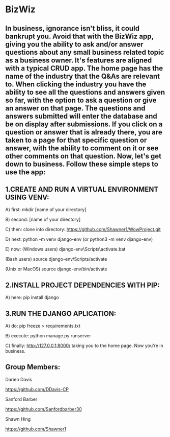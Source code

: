 BizWiz
======
In business, ignorance isn't bliss, it could bankrupt you. Avoid that with the BizWiz app, giving you the ability to ask and/or answer questions about any small business related topic as a business owner. It's features are aligned with a typical CRUD app. The home page has the name of the industry that the Q&As are relevant to. When clicking the industry you have the ability to see all the questions and answers given so far, with the option to ask a question or give an answer on that page. The questions and answers submitted will enter the database and be on display after submissions. If you click on a question or answer that is already there, you are taken to a page for that specific question or answer, with the ability to comment on it or see other comments on that question. Now, let's get down to business. Follow these simple steps to use the app:
------------------------------------------------- 
1.CREATE AND RUN A VIRTUAL ENVIRONMENT USING VENV:
--------------------------------------------------
A) first: mkdir [name of your directory]

B) second: [name of your directory]

C) then: clone into directory: https://github.com/Shawner1/WowProject.git

D) next: python -m venv django-env (or python3 -m venv django-env)

E) now: (Windows users) django-env\Scripts\activate.bat

(Bash users) source django-env/Scripts/activate

(Unix or MacOS) source django-env/bin/activate

2.INSTALL PROJECT DEPENDENCIES WITH PIP:
-------------------------------------------------
A) here: pip install django

3.RUN THE DJANGO APLICATION:
-------------------------------------------------
A) do: pip freeze > requirements.txt

B) execute: python manage.py runserver

C) finally: http://127.0.0.1:8000/ taking you to the home page. Now you're in business.

Group Members:
-------------------------------------------------
Darien Davis 

https://github.com/DDavis-CP

Sanford Barber 

https://github.com/Sanfordbarber30

Shawn Hing 

https://github.com/Shawner1
